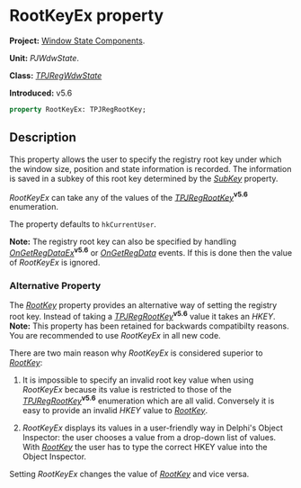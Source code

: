 # RootKeyEx property

**Project:** [Window State Components](../API.md).

**Unit:** _PJWdwState_.

**Class:** _[TPJRegWdwState](./TPJRegWdwState.md)_

**Introduced:** v5.6

```pascal
property RootKeyEx: TPJRegRootKey;
```

## Description

This property allows the user to specify the registry root key under which the window size, position and state information is recorded. The information is saved in a subkey of this root key determined by the _[SubKey](./TPJRegWdwState-SubKey.md)_ property.

_RootKeyEx_ can take any of the values of the _[TPJRegRootKey](./TPJRegRootKey.md)_**<sup>v5.6</sup>** enumeration.

The property defaults to `hkCurrentUser`.

**Note:** The registry root key can also be specified by handling _[OnGetRegDataEx](./TPJRegWdwState-OnGetRegDataEx.md)_**<sup>v5.6</sup>** or _[OnGetRegData](./TPJRegWdwState-OnGetRegData.md)_ events. If this is done then the value of _RootKeyEx_ is ignored.

### Alternative Property

The _[RootKey](./TPJRegWdwState-RootKey.md)_ property provides an alternative way of setting the registry root key. Instead of taking a _[TPJRegRootKey](./TPJRegRootKey.md)_**<sup>v5.6</sup>** value it takes an _HKEY_. **Note:** This property has been retained for backwards compatibilty reasons. You are recommended to use _RootKeyEx_ in all new code.

There are two main reason why _RootKeyEx_ is considered superior to _[RootKey](./TPJRegWdwState-RootKey.md)_:

1. It is impossible to specify an invalid root key value when using _RootKeyEx_ because its value is restricted to those of the _[TPJRegRootKey](./TPJRegRootKey.md)_**<sup>v5.6</sup>** enumeration which are all valid. Conversely it is easy to provide an invalid _HKEY_ value to _[RootKey](./TPJRegWdwState-RootKey.md)_.

2. _RootKeyEx_ displays its values in a user-friendly way in Delphi's Object Inspector: the user chooses a value from a drop-down list of values. With _[RootKey](./TPJRegWdwState-RootKey.md)_ the user has to type the correct HKEY value into the Object Inspector.

Setting _RootKeyEx_ changes the value of _[RootKey](./TPJRegWdwState-RootKey.md)_ and vice versa.
